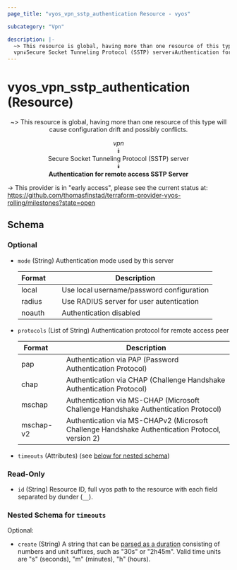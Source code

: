 ```yaml
---
page_title: "vyos_vpn_sstp_authentication Resource - vyos"

subcategory: "Vpn"

description: |- 
  ~> This resource is global, having more than one resource of this type will cause configuration drift and possibly conflicts.
  vpn⯯Secure Socket Tunneling Protocol (SSTP) server⯯Authentication for remote access SSTP Server
---
```


# vyos_vpn_sstp_authentication (Resource)
<center>

~> This resource is global, having more than one resource of this type will cause configuration drift and possibly conflicts.

*vpn*  
⯯  
Secure Socket Tunneling Protocol (SSTP) server  
⯯  
**Authentication for remote access SSTP Server**


</center>

-> This provider is in "early access", please see the current status at: https://github.com/thomasfinstad/terraform-provider-vyos-rolling/milestones?state=open

## Schema

### Optional

- `mode` (String) Authentication mode used by this server

    |Format  &emsp;|Description                                |
    |----------|---------------------------------------------|
    |local   &emsp;|Use local username/password configuration  |
    |radius  &emsp;|Use RADIUS server for user autentication   |
    |noauth  &emsp;|Authentication disabled                    |
- `protocols` (List of String) Authentication protocol for remote access peer

    |Format     &emsp;|Description                                                                                      |
    |-------------|---------------------------------------------------------------------------------------------------|
    |pap        &emsp;|Authentication via PAP (Password Authentication Protocol)                                        |
    |chap       &emsp;|Authentication via CHAP (Challenge Handshake Authentication Protocol)                            |
    |mschap     &emsp;|Authentication via MS-CHAP (Microsoft Challenge Handshake Authentication Protocol)               |
    |mschap-v2  &emsp;|Authentication via MS-CHAPv2 (Microsoft Challenge Handshake Authentication Protocol, version 2)  |
- `timeouts` (Attributes) (see [below for nested schema](#nestedatt--timeouts))

### Read-Only

- `id` (String) Resource ID, full vyos path to the resource with each field separated by dunder (`__`).

<a id="nestedatt--timeouts"></a>
### Nested Schema for `timeouts`

Optional:

- `create` (String) A string that can be [parsed as a duration](https://pkg.go.dev/time#ParseDuration) consisting of numbers and unit suffixes, such as &#34;30s&#34; or &#34;2h45m&#34;. Valid time units are &#34;s&#34; (seconds), &#34;m&#34; (minutes), &#34;h&#34; (hours).  
